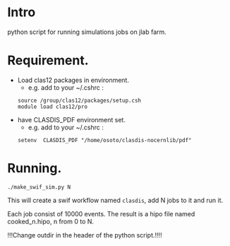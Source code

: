 # Intro
python script for running simulations jobs on jlab farm.

# Requirement.
- Load clas12 packages in environment.
  - e.g. add to your ~/.cshrc :
  ```
  source /group/clas12/packages/setup.csh
  module load clas12/pro
  ```
- have CLASDIS_PDF environment set.
  - e.g. add to your ~/.cshrc :
  ```
  setenv  CLASDIS_PDF "/home/osoto/clasdis-nocernlib/pdf"
  ``` 

# Running.
`./make_swif_sim.py N`

This will create a swif workflow named `clasdis`, add N jobs to it and run it.

Each job consist of 10000 events. The result is a hipo file named cooked_n.hipo, n from 0 to N.

!!!Change outdir in the header of the python script.!!!!

